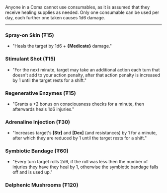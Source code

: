 Anyone in a Coma cannot use consumables, as it is assumed that they receive healing supplies as needed. Only one consumable can be used per day, each further one taken causes 1d6 damage.

---
### Spray-on Skin (₮15) 
- "Heals the target by 1d6 + **{Medicate}** damage."
### Stimulant Shot (₮15)
- "For the next minute, target may take an additional action each turn that doesn't add to your action penalty, after that action penalty is increased by 1 until the target rests for a shift."
### Regenerative Enzymes  (₮15)
- "Grants a +2 bonus on consciousness checks for a minute, then afterwards heals 1d6 injuries."
### Adrenaline Injection (₮30)
- "Increases target's **\[Str\]** and **\[Dex\]** (and resistances) by 1 for a minute, after which they are reduced by 1 until the target rests for a shift."
### Symbiotic Bandage (₮60)
- "Every turn target rolls 2d6, if the roll was less then the number of injuries they have they heal by 1, otherwise the symbiotic bandage falls off and is used up."
### Delphenic Mushrooms  (₮120)